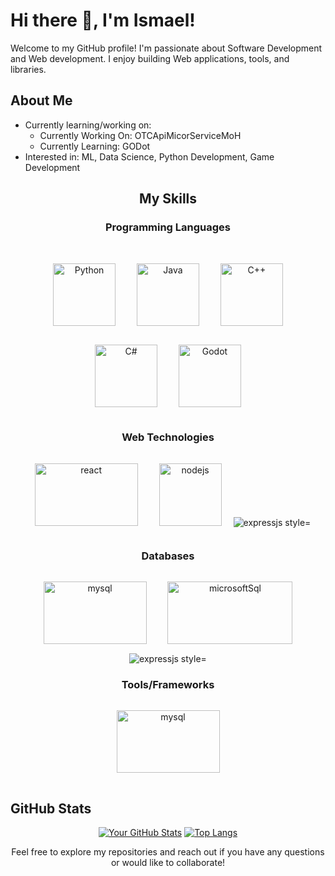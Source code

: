 # Hi there 👋, I'm Ismael!

Welcome to my GitHub profile! I'm passionate about Software Development and Web development. I enjoy building Web applications, tools, and libraries.

## About Me

-   Currently learning/working on:
    -   Currently Working On: OTCApiMicorServiceMoH
    -   Currently Learning: GODot
-   Interested in: ML, Data Science, Python Development, Game Development

<div align="center">
    
## My Skills
<p>
  <strong>
    
  ### Programming Languages</strong> 
  <br>
  <img src="https://encrypted-tbn0.gstatic.com/images?q=tbn:ANd9GcSG7cdzSCetx-lHYB2xT1sFoy2wwYbZ_21_ug&s" alt="Python" style="display: inline-block; margin: 15px; width: 100px; height: 100px;">
  <img src="https://encrypted-tbn0.gstatic.com/images?q=tbn:ANd9GcQLNRJZ9CptIEffVz0gWHXarYyIM0wdXaLGhQ&s" alt="Java" style="display: inline-block; margin: 15px; width: 100px; height: 100px;">
  <img src="https://encrypted-tbn0.gstatic.com/images?q=tbn:ANd9GcR2Tz6MHwVSJK0MzevRXacOBDnwHww_ucV7rg&s" alt="C++" style="display: inline-block; margin: 15px; width: 100px; height: 100px;">
  <img src="https://encrypted-tbn0.gstatic.com/images?q=tbn:ANd9GcSGEF3IDBSE42_pPkvBkXnMb5sfv9va71SASg&s" alt="C#" style="display: inline-block; margin: 15px; width: 100px; height: 100px;">
  <img src="https://encrypted-tbn0.gstatic.com/images?q=tbn:ANd9GcRj7kqqlm6pcJvhJbT7PeS-SRgyQmsRkxTFgQ&s" alt="Godot" style="display: inline-block; margin: 15px; width: 100px; height: 100px;">
</p>
<p>
  <strong> 
    
  ### Web Technologies</strong> 
  <img src="https://cdn.freelogovectors.net/wp-content/uploads/2023/02/react-logo-freelogovectors.net_.png" alt="react" style="display: inline-block; margin: 15px; width: 165px; height: 100px;">
  <img src="https://encrypted-tbn0.gstatic.com/images?q=tbn:ANd9GcTpcgqVlv1uKFwmS7sxQam6PCWMsNiy1eiWvA&s" alt="nodejs" style="display: inline-block; margin: 15px; width: 100px; height: 100px;">
  <img src="https://encrypted-tbn0.gstatic.com/images?q=tbn:ANd9GcSlZINvM67GmgTbwpiAUlD33goWl2vf4GDppg&s" alt="expressjs style="display: inline-block; margin: 15px; width: 270px; height: 100px;">
</p>

<p>
  <strong> 
    
  ### Databases</strong> 
  <img src="https://encrypted-tbn0.gstatic.com/images?q=tbn:ANd9GcQa-5LhP_Q8i_JBK8mMzn-ApcwLPH5UhTF76A&s" alt="mysql" style="display: inline-block; margin: 15px; width: 165px; height: 100px;">
  <img src="https://encrypted-tbn0.gstatic.com/images?q=tbn:ANd9GcRsY5WyRBjiVaNzrJFSSa7AeihKqGkKadQweqiykfp8NuvxPd_T2sYeK74sGYno2j5dCw&usqp=CAU" alt="microsoftSql" style="display: inline-block; margin: 15px; width: 200px; height: 100px;">
  <img src="https://encrypted-tbn0.gstatic.com/images?q=tbn:ANd9GcThmT8HtltidnDUJvGcRYzg8B9h8zM-2O-FZw&s" alt="expressjs style="display: inline-block; margin: 15px; width: 100px; height: 100px;">
</p>

<p>
  <strong> 
    
  ### Tools/Frameworks</strong> 
  <img src="https://cdn.freebiesupply.com/logos/large/2x/git-logo-svg-vector.svg" alt="mysql" style="display: inline-block; margin: 15px; width: 165px; height: 100px;">
</p>

</div>

## GitHub Stats

<div align="center">

  [![Your GitHub Stats](https://github-readme-stats.vercel.app/api?username=ismael2314&show_icons=true&theme=dark)](https://github.com/ismael2314)
  [![Top Langs](https://github-readme-stats.vercel.app/api/top-langs/?username=ismael2314&layout=compact&theme=dark)](https://github.com/ismael2314)
</div>
<p align="center">
  Feel free to explore my repositories and reach out if you have any questions or would like to collaborate!
</p>
